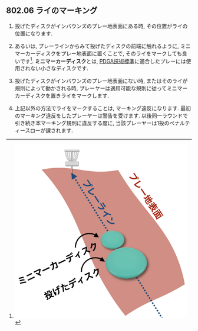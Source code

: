 ## 802.06 ライのマーキング

1. 投げたディスクがインバウンズのプレー地表面にある時,
その位置がライの位置になります.

1. あるいは,
プレーラインからみて投げたディスクの前端に触れるように,
ミニマーカーディスクをプレー地表面に置くことで,
そのライをマークしても良いです[^1].
**ミニマーカーディスク**とは,
[PDGA技術標準](https://www.pdga.com/technical-standards)に適合したプレーには使用されない小さなディスクです.

1. 投げたディスクがインバウンズのプレー地表面にない時,
またはそのライが規則によって動かされる時,
プレーヤーは適用可能な規則に従ってミニマーカーディスクを置きライをマークします.

1. 上記以外の方法でライをマークすることは,
マーキング違反になります.
最初のマーキング違反をしたプレーヤーは警告を受けます.
以後同一ラウンドで引き続き本マーキング規則に違反する度に,
当該プレーヤーは1投のペナルティースローが課されます.




[^1]: ![ライのマーキング](assets/img/marking.png)
